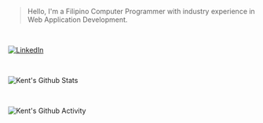> Hello, I'm a Filipino Computer Programmer with industry experience in Web Application Development.

<br />

[![LinkedIn](https://img.shields.io/badge/LinkedIn-0077B5?style=for-the-badge&logo=linkedin&logoColor=white)](https://www.linkedin.com/in/kentlouisetonino/)

<br />

![Kent's Github Stats](https://github-readme-streak-stats.herokuapp.com/?user=kentlouisetonino&theme=dark)

<br />

![Kent's Github Activity](https://github-readme-activity-graph.cyclic.app/graph?username=kentlouisetonino&theme=react-dark)
